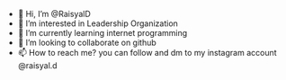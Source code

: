 - 👋 Hi, I’m @RaisyalD
- 👀 I’m interested in Leadership Organization 
- 🌱 I’m currently learning internet programming
- 💞️ I’m looking to collaborate on github
- 📫 How to reach me? you can follow and dm to my instagram account @raisyal.d

<!---
RaisyalD/RaisyalD is a ✨ special ✨ repository because its `README.md` (this file) appears on your GitHub profile.
You can click the Preview link to take a look at your changes.
--->
